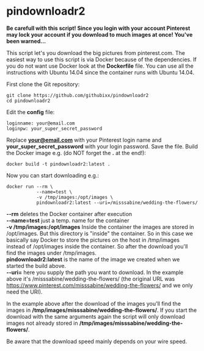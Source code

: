 # pindownloadr2

**Be carefull with this script! Since you login with your account Pinterest may lock your account if you download to much images at once! You've been warned...**

This script let's you download the big pictures from pinterest.com. The easiest way to use this script is via Docker because of the dependencies. If you do not want use Docker look at the **Dockerfile** file. You can use all the instructions with Ubuntu 14.04 since the container runs with Ubuntu 14.04. 

First clone the Git repository:

    git clone https://github.com/githubixx/pindownloadr2 
    cd pindownloadr2

Edit the **config** file:

    loginname: your@email.com
    loginpw: your_super_secret_password

Replace **your@email.com** with your Pinterest login name and **your_super_secret_password** with your login password. Save the file.  Build the Docker image e.g. (do NOT forget the **.** at the end!):

    docker build -t pindownloadr2:latest .
    
Now you can start downloading e.g.:
    
    docker run --rm \
               --name=test \
               -v /tmp/images:/opt/images \
               pindownloadr2:latest --uri=/misssabine/wedding-the-flowers/
    
**--rm** deletes the Docker container after execution<br />
**--name=test** just a temp. name for the container<br />
**-v /tmp/images:/opt/images** Inside the container the images are stored in /opt/images. But this directory is "inside" the container. So in this case we basically say Docker to store the pictures on the host in /tmp/images instead of /opt/images inside the container. So after the download you'll find the images under /tmp/images.<br />
**pindownloadr2:latest** is the name of the image we created when we started the build above. <br />
**--uri=** here you supply the path you want to download. In the example above it's /misssabine/wedding-the-flowers/ (the original URL was https://www.pinterest.com/misssabine/wedding-the-flowers/ and we only need the URI).

In the example above after the download of the images you'll find the images in **/tmp/images/misssabine/wedding-the-flowers/**. If you start the download with the same arguments again the script will only download images not already stored in **/tmp/images/misssabine/wedding-the-flowers/**.

Be aware that the download speed mainly depends on your wire speed.
